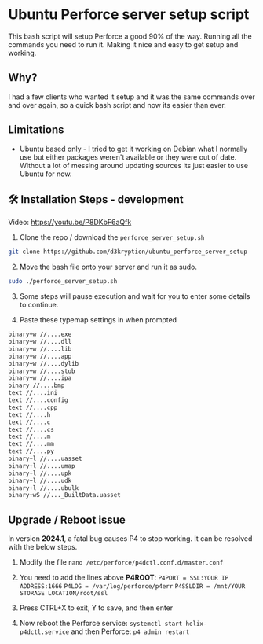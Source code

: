 # Ubuntu Perforce server setup script

This bash script will setup Perforce a good 90% of the way. Running all the commands you need to run it. Making it nice and easy to get setup and working.

## Why?

I had a few clients who wanted it setup and it was the same commands over and over again, so a quick bash script and now its easier than ever.

## Limitations
- Ubuntu based only - I tried to get it working on Debian what I normally use but either packages weren't available or they were out of date. Without a lot of messing around updating sources its just easier to use Ubuntu for now.

## 🛠️ Installation Steps - development

Video:
https://youtu.be/P8DKbF6aQfk

1) Clone the repo / download the `perforce_server_setup.sh`

```bash
git clone https://github.com/d3kryption/ubuntu_perforce_server_setup
```

2) Move the bash file onto your server and run it as sudo.

```bash
sudo ./perforce_server_setup.sh
```

3) Some steps will pause execution and wait for you to enter some details to continue.

4) Paste these typemap settings in when prompted
```bash
binary+w //....exe
binary+w //....dll
binary+w //....lib
binary+w //....app
binary+w //....dylib
binary+w //....stub
binary+w //....ipa
binary //....bmp
text //....ini
text //....config
text //....cpp
text //....h
text //....c
text //....cs
text //....m
text //....mm
text //....py
binary+l //....uasset
binary+l //....umap
binary+l //....upk
binary+l //....udk
binary+l //....ubulk
binary+wS //..._BuiltData.uasset
```
## Upgrade / Reboot issue

In version **2024.1**, a fatal bug causes P4 to stop working. It can be resolved with the below steps.

1) Modify the file `nano /etc/perforce/p4dctl.conf.d/master.conf`

2) You need to add the lines above **P4ROOT**:
`P4PORT = SSL:YOUR IP ADDRESS:1666`
`P4LOG = /var/log/perforce/p4err`
`P4SSLDIR = /mnt/YOUR STORAGE LOCATION/root/ssl`

3) Press CTRL+X to exit, Y to save, and then enter

4) Now reboot the Perforce service: `systemctl start helix-p4dctl.service` and then Perforce: `p4 admin restart`
